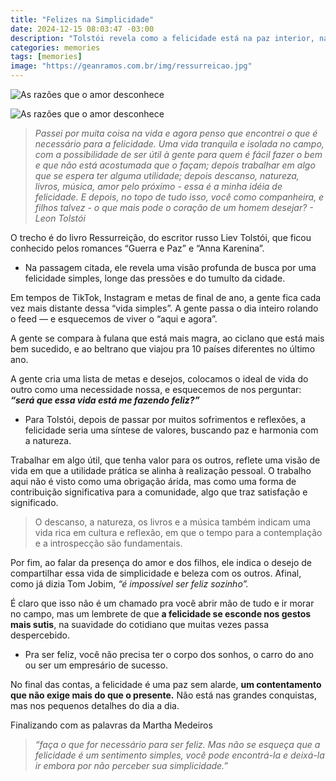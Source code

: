 ```yaml
---
title: "Felizes na Simplicidade"
date: 2024-12-15 08:03:47 -03:00
description: "Tolstói revela como a felicidade está na paz interior, na natureza, no amor e na simplicidade do cotidiano. Reflexões sobre o que realmente importa."
categories: memories
tags: [memories]
image: "https://geanramos.com.br/img/ressurreicao.jpg"
---
```


![As razões que o amor desconhece](https://cdn.jsdelivr.net/gh/geanramos/files/img/filosofando.png)

![As razões que o amor desconhece](https://geanramos.com.br/img/ressurreicao.jpg)

> _Passei por muita coisa na vida e agora penso que encontrei o que é necessário para a felicidade. Uma vida tranquila e isolada no campo,
> com a possibilidade de ser útil à gente para quem é fácil fazer o bem
> e que não está acostumada que o façam; depois trabalhar em algo que se
> espera ter alguma utilidade; depois descanso, natureza, livros,
> música, amor pelo próximo - essa é a minha idéia de felicidade. E
> depois, no topo de tudo isso, você como companheira, e filhos talvez -
> o que mais pode o coração de um homem desejar? *- Leon Tolstói*_

O trecho é do livro Ressurreição, do escritor russo Liev Tolstói, que ficou conhecido pelos romances “Guerra e Paz” e “Anna Karenina”.

-   Na passagem citada, ele revela uma visão profunda de busca por uma felicidade simples, longe das pressões e do tumulto da cidade.
    

Em tempos de TikTok, Instagram e metas de final de ano, a gente fica cada vez mais distante dessa “vida simples”. A gente passa o dia inteiro rolando o feed — e esquecemos de viver o “aqui e agora”.

A gente se compara à fulana que está mais magra, ao ciclano que está mais bem sucedido, e ao beltrano que viajou pra 10 países diferentes no último ano.

A gente cria uma lista de metas e desejos, colocamos o ideal de vida do outro como uma necessidade nossa, e esquecemos de nos perguntar:  _**“será que essa vida está me fazendo feliz?”**_

-   Para Tolstói, depois de passar por muitos sofrimentos e reflexões, a felicidade seria uma síntese de valores, buscando paz e harmonia com a natureza.
    

Trabalhar em algo útil, que tenha valor para os outros, reflete uma visão de vida em que a utilidade prática se alinha à realização pessoal. O trabalho aqui não é visto como uma obrigação árida, mas como uma forma de contribuição significativa para a comunidade, algo que traz satisfação e significado.

> O descanso, a natureza, os livros e a música também indicam uma vida
> rica em cultura e reflexão, em que o tempo para a contemplação e a
> introspecção são fundamentais.

Por fim, ao falar da presença do amor e dos filhos, ele indica o desejo de compartilhar essa vida de simplicidade e beleza com os outros. Afinal, como já dizia Tom Jobim,  _“é impossível ser feliz sozinho”._

É claro que isso não é um chamado pra você abrir mão de tudo e ir morar no campo, mas um lembrete de que  **a felicidade se esconde nos gestos mais sutis**, na suavidade do cotidiano que muitas vezes passa despercebido.

-   Pra ser feliz, você não precisa ter o corpo dos sonhos, o carro do ano ou ser um empresário de sucesso.
    

No final das contas, a felicidade é uma paz sem alarde,  **um contentamento que não exige mais do que o presente.** Não está nas grandes conquistas, mas nos pequenos detalhes do dia a dia.

Finalizando com as palavras da Martha Medeiros

> _“faça o que for necessário para ser feliz. Mas não se esqueça que a felicidade é um sentimento simples, você pode encontrá-la e deixá-la
> ir embora por não perceber sua simplicidade.”_